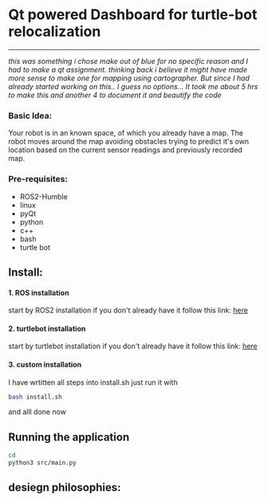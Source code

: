# Qt powered Dashboard for turtle-bot relocalization
- - - 

_this was something i chose make out of blue for no specific reason and I had to make a qt assignment.
thinking back i believe it might have made more sense to make one for mapping using cartographer. But since I had already started working on this.. I guess no options... It took me about 5 hrs to make this and another 4 to document it and beautify the code_

### Basic Idea:
Your robot is in an known space, of which you already have a map. The robot moves around the map avoiding obstacles trying to predict it's own location based on the current sensor readings and previously recorded map.

### Pre-requisites:
- ROS2-Humble
- linux
- pyQt
- python
- c++
- bash
- turtle bot

## Install:

#### 1. ROS installation
start by ROS2 installation if you don't already have it follow this link: [here](https://docs.ros.org/en/humble/Installation/Ubuntu-Install-Debs.html)

#### 2. turtlebot installation
start by turtlebot installation if you don't already have it follow this link: [here](https://emanual.robotis.com/docs/en/platform/turtlebot3/quick-start/#pc-setup)


#### 3. custom installation
I have wrtitten all steps into install.sh just run it with 
``` bash
bash install.sh
```

and alll done 
now

## Running the application
``` bash
cd
python3 src/main.py
```

## desiegn philosophies:

